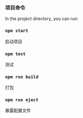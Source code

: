 
### 项目命令

In the project directory, you can run:

### `npm start`
启动项目

### `npm test`
测试


### `npm run build`
打包


### `npm run eject`
暴露配置文件


